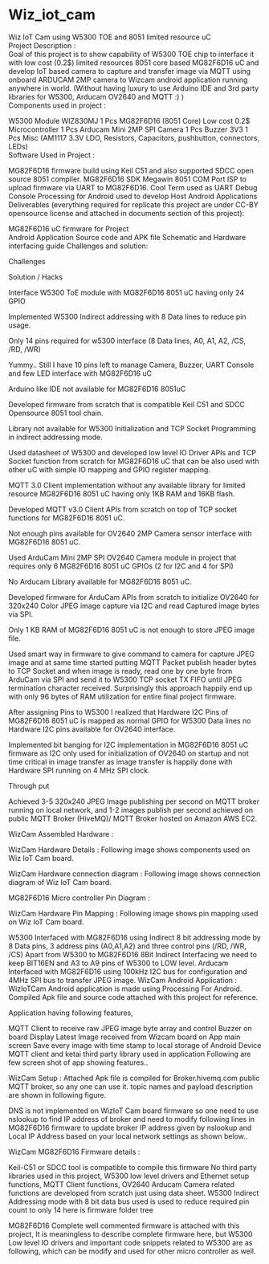 # Wiz_iot_cam
Wiz IoT Cam using W5300 TOE and 8051 limited resource uC<br>
Project Description : <br> Goal of this project is to show capability of W5300 TOE chip to interface it with low cost (0.2$) limited resources 8051 core based MG82F6D16 uC and develop IoT based camera to capture and transfer image via MQTT using onboard ARDUCAM 2MP camera to Wizcam android application running anywhere in world. (Without having luxury to use Arduino IDE and 3rd party libraries for W5300, Arducam OV2640 and MQTT :) )
<br>
Components used in project : <br>

W5300 Module WIZ830MJ  1 Pcs
MG82F6D16 (8051 Core) Low cost 0.2$ Microcontroller 1 Pcs
Arducam Mini 2MP SPI Camera  1 Pcs
Buzzer 3V3  1 Pcs
Misc (AM1117 3.3V LDO, Resistors, Capacitors, pushbutton, connectors, LEDs)
<br>Software Used in Project : <br>

MG82F6D16 firmware build using Keil C51 and also supported SDCC open source 8051 compiler.
MG82F6D16 SDK
Megawin 8051 COM Port ISP to upload firmware via UART to MG82F6D16.
Cool Term used as UART Debug Console
Processing for Android used to develop Host Android Applications
Deliverables (everything required for replicate this project are under CC-BY opensource license and attached in documents section of this project):<br>

MG82F6D16 uC firmware for Project  
Android Application Source code and APK file 
Schematic and Hardware interfacing guide
Challenges and solution:

Challenges<br>

Solution / Hacks<br>

Interface W5300 ToE module with MG82F6D16 8051 uC having only 24 GPIO

Implemented W5300 Indirect addressing with 8 Data lines to reduce pin usage.

Only 14 pins required for w5300 interface (8 Data lines, A0, A1, A2, /CS, /RD, /WR)

Yummy.. Still I have 10 pins left to manage Camera, Buzzer, UART Console and few LED interface with MG82F6D16 uC

Arduino like IDE not available for MG82F6D16 8051uC

Developed firmware from scratch that is compatible Keil C51 and SDCC Opensource 8051 tool chain.

Library not available for W5300 Initialization and TCP Socket Programming in indirect addressing mode.

Used datasheet of W5300 and developed low level IO Driver APIs and TCP Socket function from scratch for MG82F6D16 uC that can be also used with other uC with simple IO mapping and GPIO register mapping.

MQTT 3.0 Client implementation without any available library for limited resource MG82F6D16 8051 uC having only 1KB RAM and 16KB flash.

Developed MQTT v3.0 Client APIs from scratch on top of TCP socket functions for MG82F6D16 8051 uC.

Not enough pins available for OV2640 2MP Camera sensor interface with MG82F6D16 8051 uC.

Used ArduCam Mini 2MP SPI OV2640 Camera module in project that requires only 6 MG82F6D16 8051 uC GPIOs (2 for I2C and 4 for SPI)

No Arducam Library available for MG82F6D16 8051 uC.

Developed firmware for ArduCam APIs from scratch to initialize OV2640 for 320x240 Color JPEG image capture via I2C and read Captured image bytes via SPI.

Only 1 KB RAM of MG82F6D16 8051 uC is not enough to store JPEG image file.

Used smart way in firmware to give command to camera for capture JPEG image and at same time started putting MQTT Packet publish header bytes to TCP Socket and when image is ready, read one by one byte from ArduCam via SPI and send it to W5300 TCP socket TX FIFO until JPEG termination character received. Surprisingly this approach happily  end up with only 96 bytes of RAM utilization for entire final project firmware. 

After assigning Pins to W5300 I realized that Hardware I2C Pins of MG82F6D16 8051 uC is mapped as normal GPIO for W5300 Data lines no Hardware I2C pins available for OV2640 interface. 

Implemented bit banging for I2C implementation in MG82F6D16 8051 uC firmware as I2C only used for initialization of OV2640 on startup and not time critical in image transfer as image transfer is happily done with Hardware SPI running on 4 MHz SPI clock.

Through put

Achieved 3-5 320x240 JPEG Image publishing per second on MQTT broker running on local network, and 1-2 images publish per second achieved on public MQTT Broker (HiveMQ)/ MQTT Broker hosted on Amazon AWS EC2. 

 

WizCam Assembled Hardware :

        

     

WizCam Hardware Details : Following image shows components used on Wiz IoT Cam board.


 

WizCam Hardware connection diagram :  Following image shows connection diagram of Wiz IoT Cam board.


MG82F6D16 Micro controller Pin Diagram : 


WizCam Hardware Pin Mapping :  Following image shows pin mapping used on Wiz IoT Cam board.


W5300 Interfaced with MG82F6D16 using Indirect 8 bit addressing mode by 8 Data pins, 3 address pins (A0,A1,A2) and three control pins (/RD, /WR, /CS)
Apart from W5300 to MG82F6D16 8Bit Indirect Interfacing we need to keep BIT16EN and A3 to A9 pins of W5300 to LOW level.
Arducam Interfaced with MG82F6D16 using 100kHz I2C bus for configuration and 4MHz SPI  bus to transfer JPEG image.
WizCam Android Application :   WizIoTCam Android application is made using Processing For Android. Compiled Apk file and source code attached with this project for reference.

Application having following features,

MQTT Client to receive raw JPEG image byte array and control Buzzer on board
Display Latest Image received from Wizcam board on App main screen
Save every image with time stamp to local storage of Android Device
MQTT client and ketai third party library used in application
Following are few screen shot of app showing features..


WizCam Setup :  Attached Apk file is compiled for Broker.hivemq.com public MQTT broker, so any one can use it. topic names and payload description are shown in following figure.

DNS is not implemented on WizIoT Cam board firmware so one need to use nslookup to find IP address of broker and need to modify following lines in MG82F6D16 firmware to update broker IP address given by nslookup and Local IP Address based on your local network settings as shown below..





WizCam MG82F6D16 Firmware details : 

Keil-C51 or SDCC tool is compatible to compile this firmware
No third party libraries used in this project, W5300 low level drivers and Ethernet setup functions, MQTT Client functions, OV2640 Arducam Camera related functions are developed from scratch just using data sheet. 
W5300 Indirect Addressing mode with 8 bit data bus used is used to reduce required pin count to  only 14
here is firmware folder tree

MG82F6D16 Complete well commented firmware is attached with this project, It is meaningless to describe complete firmware here, but W5300 Low level IO drivers and important code snippets related to W5300 are as following, which can be modify and used for other micro controller as well.
